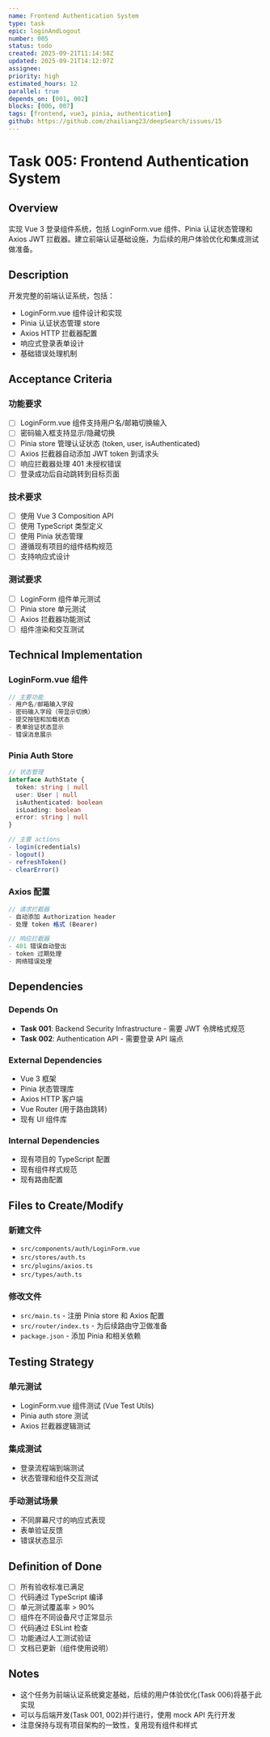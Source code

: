 ```yaml
---
name: Frontend Authentication System
type: task
epic: loginAndLogout
number: 005
status: todo
created: 2025-09-21T11:14:58Z
updated: 2025-09-21T14:12:07Z
assignee:
priority: high
estimated_hours: 12
parallel: true
depends_on: [001, 002]
blocks: [006, 007]
tags: [frontend, vue3, pinia, authentication]
github: https://github.com/zhailiang23/deepSearch/issues/15
---
```


# Task 005: Frontend Authentication System

## Overview

实现 Vue 3 登录组件系统，包括 LoginForm.vue 组件、Pinia 认证状态管理和 Axios JWT 拦截器。建立前端认证基础设施，为后续的用户体验优化和集成测试做准备。

## Description

开发完整的前端认证系统，包括：
- LoginForm.vue 组件设计和实现
- Pinia 认证状态管理 store
- Axios HTTP 拦截器配置
- 响应式登录表单设计
- 基础错误处理机制

## Acceptance Criteria

### 功能要求
- [ ] LoginForm.vue 组件支持用户名/邮箱切换输入
- [ ] 密码输入框支持显示/隐藏切换
- [ ] Pinia store 管理认证状态 (token, user, isAuthenticated)
- [ ] Axios 拦截器自动添加 JWT token 到请求头
- [ ] 响应拦截器处理 401 未授权错误
- [ ] 登录成功后自动跳转到目标页面

### 技术要求
- [ ] 使用 Vue 3 Composition API
- [ ] 使用 TypeScript 类型定义
- [ ] 使用 Pinia 状态管理
- [ ] 遵循现有项目的组件结构规范
- [ ] 支持响应式设计

### 测试要求
- [ ] LoginForm 组件单元测试
- [ ] Pinia store 单元测试
- [ ] Axios 拦截器功能测试
- [ ] 组件渲染和交互测试

## Technical Implementation

### LoginForm.vue 组件
```typescript
// 主要功能
- 用户名/邮箱输入字段
- 密码输入字段（带显示切换）
- 提交按钮和加载状态
- 表单验证状态显示
- 错误消息展示
```

### Pinia Auth Store
```typescript
// 状态管理
interface AuthState {
  token: string | null
  user: User | null
  isAuthenticated: boolean
  isLoading: boolean
  error: string | null
}

// 主要 actions
- login(credentials)
- logout()
- refreshToken()
- clearError()
```

### Axios 配置
```typescript
// 请求拦截器
- 自动添加 Authorization header
- 处理 token 格式 (Bearer)

// 响应拦截器
- 401 错误自动登出
- token 过期处理
- 网络错误处理
```

## Dependencies

### Depends On
- **Task 001**: Backend Security Infrastructure - 需要 JWT 令牌格式规范
- **Task 002**: Authentication API - 需要登录 API 端点

### External Dependencies
- Vue 3 框架
- Pinia 状态管理库
- Axios HTTP 客户端
- Vue Router (用于路由跳转)
- 现有 UI 组件库

### Internal Dependencies
- 现有项目的 TypeScript 配置
- 现有组件样式规范
- 现有路由配置

## Files to Create/Modify

### 新建文件
- `src/components/auth/LoginForm.vue`
- `src/stores/auth.ts`
- `src/plugins/axios.ts`
- `src/types/auth.ts`

### 修改文件
- `src/main.ts` - 注册 Pinia store 和 Axios 配置
- `src/router/index.ts` - 为后续路由守卫做准备
- `package.json` - 添加 Pinia 和相关依赖

## Testing Strategy

### 单元测试
- LoginForm.vue 组件测试 (Vue Test Utils)
- Pinia auth store 测试
- Axios 拦截器逻辑测试

### 集成测试
- 登录流程端到端测试
- 状态管理和组件交互测试

### 手动测试场景
- 不同屏幕尺寸的响应式表现
- 表单验证反馈
- 错误状态显示

## Definition of Done

- [ ] 所有验收标准已满足
- [ ] 代码通过 TypeScript 编译
- [ ] 单元测试覆盖率 > 90%
- [ ] 组件在不同设备尺寸正常显示
- [ ] 代码通过 ESLint 检查
- [ ] 功能通过人工测试验证
- [ ] 文档已更新（组件使用说明）

## Notes

- 这个任务为前端认证系统奠定基础，后续的用户体验优化(Task 006)将基于此实现
- 可以与后端开发(Task 001, 002)并行进行，使用 mock API 先行开发
- 注意保持与现有项目架构的一致性，复用现有组件和样式
